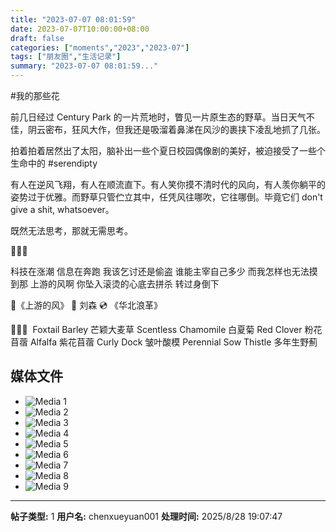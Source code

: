 ```yaml
---
title: "2023-07-07 08:01:59"
date: 2023-07-07T10:00:00+08:00
draft: false
categories: ["moments","2023","2023-07"]
tags: ["朋友圈","生活记录"]
summary: "2023-07-07 08:01:59..."
---
```


#我的那些花

前几日经过 Century Park 的一片荒地时，瞥见一片原生态的野草。当日天气不佳，阴云密布，狂风大作，但我还是吸溜着鼻涕在风沙的裹挟下凌乱地抓了几张。

拍着拍着居然出了太阳，脑补出一些个夏日校园偶像剧的美好，被迫接受了一些个生命中的 #serendipty 

有人在逆风飞翔，有人在顺流直下。有人笑你摸不清时代的风向，有人羡你躺平的姿势过于优雅。而野草只管伫立其中，任凭风往哪吹，它往哪倒。毕竟它们 don't give a shit, whatsoever。

既然无法思考，那就无需思考。

🌾🌾🌾

科技在涨潮 信息在奔跑
我该乞讨还是偷盗
谁能主宰自己多少
而我怎样也无法摸到那 上游的风啊
你坠入滚烫的心底去拼杀 转过身倒下

🎵《上游的风》
🎸 刘森
💿 《华北浪革》

🌾🌾🌾
​
​Foxtail Barley 芒颖大麦草
Scentless Chamomile 白夏菊
Red Clover 粉花苜蓿
Alfalfa 紫花苜蓿
Curly Dock 皱叶酸模
Perennial Sow Thistle 多年生野薊

## 媒体文件

- ![Media 1](/Moments/photos/2023-07-07/202307070801590.jpg)
- ![Media 2](/Moments/photos/2023-07-07/202307070801591.jpg)
- ![Media 3](/Moments/photos/2023-07-07/202307070801592.jpg)
- ![Media 4](/Moments/photos/2023-07-07/202307070801593.jpg)
- ![Media 5](/Moments/photos/2023-07-07/202307070801594.jpg)
- ![Media 6](/Moments/photos/2023-07-07/202307070801595.jpg)
- ![Media 7](/Moments/photos/2023-07-07/202307070801596.jpg)
- ![Media 8](/Moments/photos/2023-07-07/202307070801597.jpg)
- ![Media 9](/Moments/photos/2023-07-07/202307070801598.jpg)

---

**帖子类型:** 1
**用户名:** chenxueyuan001
**处理时间:** 2025/8/28 19:07:47